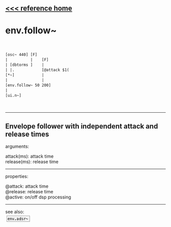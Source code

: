 [<<< reference home](ceammc_lib.md)
---

# env.follow~

```


[osc~ 440] [F]
|          |    [F]
| [dbtorms ]    |
| |.            [@attack $1(
[*~]            |
|               |
[env.follow~ 50 200]
|
[ui.n~]

            
```
---
Envelope follower with independent attack and release times
---
arguments:

attack(ms): 
            attack time<br>
release(ms): 
            release time<br>

---
properties:

@attack: attack
            time<br>
@release: 
            release time<br>
@active: on/off dsp
            processing<br>

---
see also:<br>
[![env.adsr~](img/object_env.adsr~.png)](env.adsr~.md)
